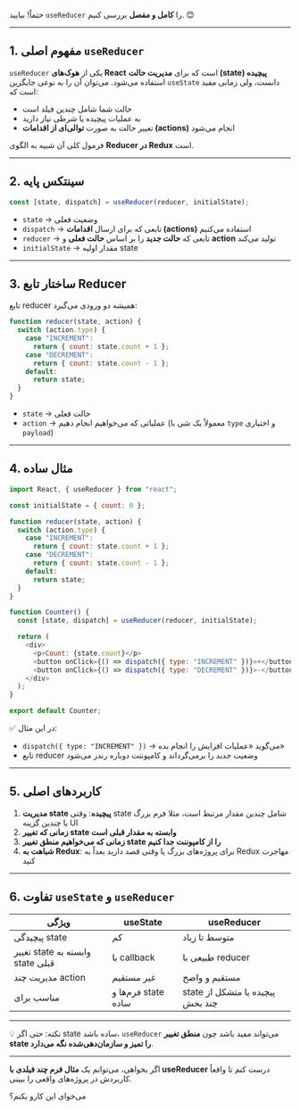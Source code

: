 حتماً! بیایید `useReducer` را **کامل و مفصل** بررسی کنیم. 😊

---

## 1. مفهوم اصلی `useReducer`

`useReducer` یکی از **هوک‌های React** است که برای **مدیریت حالت (state) پیچیده** استفاده می‌شود.
می‌توان آن را به نوعی جایگزین `useState` دانست، ولی زمانی مفید است که:

- حالت شما شامل چندین فیلد است
- به عملیات پیچیده یا شرطی نیاز دارید
- تغییر حالت به صورت **توالی‌ای از اقدامات (actions)** انجام می‌شود

فرمول کلی آن شبیه به الگوی **Reducer در Redux** است.

---

## 2. سینتکس پایه

```javascript
const [state, dispatch] = useReducer(reducer, initialState);
```

- `state` → وضعیت فعلی
- `dispatch` → تابعی که برای ارسال **اقدامات (actions)** استفاده می‌کنیم
- `reducer` → تابعی که **حالت جدید** را بر اساس **حالت فعلی** و **action** تولید می‌کند
- `initialState` → مقدار اولیه state

---

## 3. ساختار تابع Reducer

تابع reducer همیشه دو ورودی می‌گیرد:

```javascript
function reducer(state, action) {
  switch (action.type) {
    case "INCREMENT":
      return { count: state.count + 1 };
    case "DECREMENT":
      return { count: state.count - 1 };
    default:
      return state;
  }
}
```

- `state` → حالت فعلی
- `action` → عملیاتی که می‌خواهیم انجام دهیم (معمولاً یک شی با `type` و اختیاری `payload`)

---

## 4. مثال ساده

```javascript
import React, { useReducer } from "react";

const initialState = { count: 0 };

function reducer(state, action) {
  switch (action.type) {
    case "INCREMENT":
      return { count: state.count + 1 };
    case "DECREMENT":
      return { count: state.count - 1 };
    default:
      return state;
  }
}

function Counter() {
  const [state, dispatch] = useReducer(reducer, initialState);

  return (
    <div>
      <p>Count: {state.count}</p>
      <button onClick={() => dispatch({ type: "INCREMENT" })}>+</button>
      <button onClick={() => dispatch({ type: "DECREMENT" })}>-</button>
    </div>
  );
}

export default Counter;
```

✅ در این مثال:

- `dispatch({ type: "INCREMENT" })` → می‌گوید «عملیات افزایش را انجام بده»
- تابع reducer وضعیت جدید را برمی‌گرداند و کامپوننت دوباره رندر می‌شود

---

## 5. کاربردهای اصلی

1. **مدیریت state پیچیده**: وقتی state شامل چندین مقدار مرتبط است، مثلا فرم بزرگ یا چندین گزینه UI
2. **زمانی که تغییر state وابسته به مقدار قبلی است**
3. **زمانی که می‌خواهیم منطق تغییر state را از کامپوننت جدا کنیم**
4. **شباهت به Redux**: برای پروژه‌های بزرگ یا وقتی قصد دارید بعداً به Redux مهاجرت کنید

---

## 6. تفاوت `useState` و `useReducer`

| ویژگی                            | useState            | useReducer                       |
| -------------------------------- | ------------------- | -------------------------------- |
| پیچیدگی state                    | کم                  | متوسط تا زیاد                    |
| تغییر state وابسته به state قبلی | با callback         | طبیعی با reducer                 |
| مدیریت چند action                | غیر مستقیم          | مستقیم و واضح                    |
| مناسب برای                       | فرم‌ها و state ساده | state پیچیده یا متشکل از چند بخش |

---

💡 نکته: حتی اگر state ساده باشد، `useReducer` می‌تواند مفید باشد چون **منطق تغییر state را تمیز و سازمان‌دهی‌شده نگه می‌دارد**.

---

اگر بخواهی، می‌توانم یک **مثال فرم چند فیلدی با useReducer** درست کنم تا واقعاً کاربردش در پروژه‌های واقعی را ببینی.

می‌خوای این کارو بکنم؟
